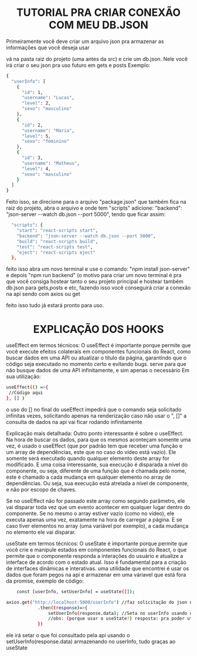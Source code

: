 <h1 align="center"> TUTORIAL PRA CRIAR CONEXÃO COM MEU DB.JSON </h1>

Primeiramente você deve criar um arquivo json pra armazenar as informações que você deseja usar

vá na pasta raiz do projeto (uma antes da src) e crie um db.json. Nele você irá criar o seu json pra uso futuro em gets e posts
Exemplo:
```bash
{
  "userInfo": [
    {
      "id": 1,
      "username": "Lucas",
      "level": 2,
      "sexo": "masculino"
    },
    {
      "id": 2,
      "username": "Maria",
      "level": 5,
      "sexo": "feminino"
    },
    {
      "id": 3,
      "username": "Matheus",
      "level": 4,
      "sexo": "masculino"
    }
  ]
}
```

Feito isso, se direcione para o arquivo "package.json" que também fica na raiz do projeto, abra o arquivo e onde tem "scripts"
adicione:    "backend": "json-server --watch db.json --port 5000", tendo que ficar assim:
```bash
  "scripts": {
    "start": "react-scripts start",
    "backend": "json-server --watch db.json --port 5000",
    "build": "react-scripts build",
    "test": "react-scripts test",
    "eject": "react-scripts eject"
  },
```
feito isso abra um novo terminal e use o comando: "npm install json-server" e depois "npm run backend" (o motivo para criar um novo terminal é pra que você consiga hostear
tanto o seu projeto principal e hostear também db.json para gets,posts e etc, fazendo isso você conseguirá criar a conexão na api sendo com
axios ou get

feito isso tudo já estará pronto para uso.

<h1 align="center"> EXPLICAÇÃO DOS HOOKS </h1>

useEffect em termos técnicos: O useEffect é importante porque permite que você execute efeitos colaterais em componentes funcionais do React, como buscar dados em uma API ou atualizar o título da página, garantindo que o código seja executado no momento certo e evitando bugs.
serve para que não busque dados de uma API infinitamente, e sim apenas o necessário
Em sua utilização:
```bash
useEffect(() =>{
 //Código aqui
}, [] )
```
o uso do [] no final do useEffect impedirá que o comando seja solicitado infinitas vezes, solicitando apenas na renderização
caso não usar o ", []" a consulta de dados na api vai ficar rodando infinitamente

Explicação mais detalhada:
Outro ponto interessante é sobre o useEffect. Na hora de buscar os dados, para que os mesmos aconteçam somente uma vez, é usado o useEffect (que por padrão tem que receber uma função e um array de dependências, este que no caso do vídeo está vazio). Ele somente será executado quando qualquer elemento deste array for modificado. E uma coisa interessante, sua execução é disparada a nível do componente, ou seja, diferente de uma função que é chamada pelo nome, este é chamado a cada mudança em qualquer elemento no array de dependências. Ou seja, sua execução está atrelada a nível de componente, e não por escopo de chaves. 

Se no useEffect não for passado este array como segundo parâmetro, ele vai disparar toda vez que um evento acontecer em qualquer lugar dentro do componente.
Se no mesmo o array estiver vazio (como no vídeo), ele executa apenas uma vez, exatamente na hora de carregar a página.
E se caso tiver elementos no array (uma variável por exemplo), a cada mudança no elemento ele vai disparar.



useState em termos técnicos: O useState é importante porque permite que você crie e manipule estados em componentes funcionais do React, o que permite que o componente responda a interações do usuário e atualize a interface de acordo com o estado atual. Isso é fundamental para a criação de interfaces dinâmicas e interativas.
uma utilidade que encontrei é usar os dados que foram pegos na api e armazenar em uma váriavel que está fora da promise, exemplo de código:
```bash
    const [userInfo, setUserInfo] = useState([]);

axios.get("http://localhost:5000/userInfo") //faz solicitação do json no link
            .then((response)=>{
                setUserInfo(response.data); //Seta no userInfo usando o useState
                //obs: (porque usar o useState?) resposta: pra poder utilizar a variavel que está dentro do get fora do get, sendo no back-end ou no front-end
            })
```

ele irá setar o que foi consultado pela api usando o setUserInfo(response.data) armazenando no userInfo, tudo graças ao useState
